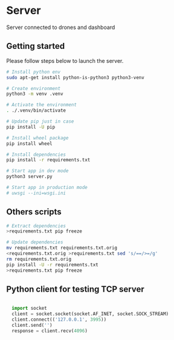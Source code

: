 # Server

Server connected to drones and dashboard

## Getting started

Please follow steps below to launch the server.

```bash
# Install python env
sudo apt-get install python-is-python3 python3-venv

# Create environment
python3 -m venv .venv

# Activate the environment
. ./.venv/bin/activate

# Update pip just in case
pip install -U pip

# Install wheel package
pip install wheel

# Install dependencies
pip install -r requirements.txt

# Start app in dev mode
python3 server.py

# Start app in production mode
# uwsgi --ini=wsgi.ini
```

## Others scripts

```bash
# Extract dependencies
>requirements.txt pip freeze

# Update dependencies 
mv requirements.txt requirements.txt.orig
<requirements.txt.orig >requirements.txt sed 's/==/>=/g'
rm requirements.txt.orig
pip install -U -r requirements.txt
>requirements.txt pip freeze
```

## Python client for testing TCP server

```python

  import socket
  client = socket.socket(socket.AF_INET, socket.SOCK_STREAM)
  client.connect(('127.0.0.1', 3995))
  client.send('')
  response = client.recv(4096)
```